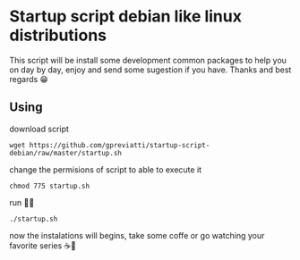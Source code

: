# Startup script debian like linux distributions

This script will be install some development common packages to help you on day by day, enjoy and send some sugestion if you have.
Thanks and best regards 😁

## Using

download script

```shell
wget https://github.com/gpreviatti/startup-script-debian/raw/master/startup.sh
```

change the permisions of script to able to execute it

```shell
chmod 775 startup.sh
```

run 🏃‍♂️

```shell
./startup.sh
```

now the instalations will begins, take some coffe or go watching your favorite series ☕🍿
